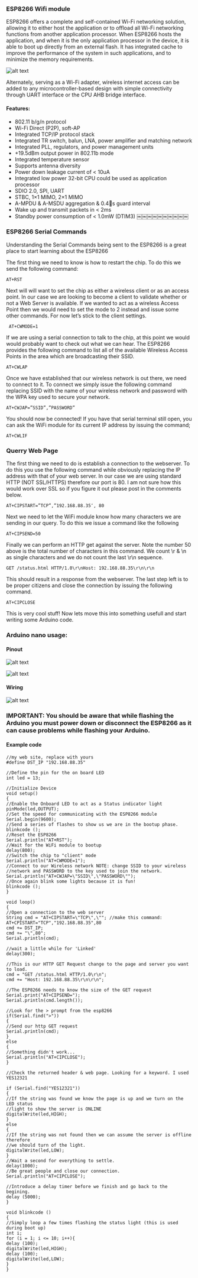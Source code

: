 ### ESP8266 Wifi module

ESP8266 offers a complete and self-contained Wi-Fi networking solution, allowing it to either host the application or to offload all Wi-Fi networking functions from another application processor.
When ESP8266 hosts the application, and when it is the only application processor in the device, it is able to boot up directly from an external flash. It has integrated cache to improve the performance of the system in such applications, and to minimize the memory requirements.

![alt text](img/esp.jpg)

Alternately, serving as a Wi-Fi adapter, wireless internet access can be added to any microcontroller-based design with simple connectivity through UART interface or the CPU AHB bridge interface.

#### Features:

+ 802.11 b/g/n protocol
+ Wi-Fi Direct (P2P), soft-AP
+ Integrated TCP/IP protocol stack
+ Integrated TR switch, balun, LNA, power amplifier and matching network
+ Integrated PLL, regulators, and power management units
+ +19.5dBm output power in 802.11b mode
+ Integrated temperature sensor
+ Supports antenna diversity
+ Power down leakage current of < 10uA
+ Integrated low power 32-bit CPU could be used as application processor
+ SDIO 2.0, SPI, UART
+ STBC, 1×1 MIMO, 2×1 MIMO
+ A-MPDU & A-MSDU aggregation & 0.4s guard interval
+ Wake up and transmit packets in < 2ms
+ Standby power consumption of < 1.0mW (DTIM3)
￼￼￼￼￼￼￼￼￼￼

### ESP8266 Serial Commands

Understanding the Serial Commands being sent to the ESP8266 is a great place to start learning about the ESP8266

The first thing we need to know is how to restart the chip.  To do this we send the following command:

```
AT+RST
```

Next will will want to set the chip as either a wireless client or as an access point.  In our case we are looking to become a client to validate whether or not a Web Server is available.  If we wanted to act as a wireless Access Point then we would need to set the mode to 2 instead and issue some other commands.  For now let’s stick to the client settings.

```
 AT+CWMODE=1
```

If we are using a serial connection to talk to the chip, at this point we would would probably want to check out what we can hear.  The ESP8266 provides the following command to list all of the available Wireless Access Points in the area which are broadcasting their SSID.

```
AT+CWLAP
```

Once we have established that our wireless network is out there, we need to connect to it.  To connect we simply issue the following command replacing SSID with the name of your wireless network and password with the WPA key used to secure your network.

```
AT+CWJAP=”SSID”,”PASSWORD”
```

You should now be connected!  If you have that serial terminal still open, you can ask the WiFi module for its current IP address by issuing the command;

```
AT+CWLIF
```

### Querry Web Page

The first thing we need to do is establish a connection to the webserver.  To do this you use the following command while obviously replacing the IP address with that of your web server.  In our case we are using standard HTTP (NOT SSL/HTTPS) therefore our port is 80.  I am not sure how this would work over SSL so if you figure it out please post in the comments below.

```
AT+CIPSTART=”TCP”,”192.168.88.35″, 80
```

Next we need to let the WiFi module know how many characters we are sending in our query.  To do this we issue a command like the following

```
AT+CIPSEND=50
```

Finally we can perform an HTTP get against the server. Note the number 50 above is the total number of characters in this command.  We count \r & \n as single characters and we do not count the last \r\n sequence.

```
GET /status.html HTTP/1.0\r\nHost: 192.168.88.35\r\n\r\n
```

This should result in a response from the webserver.  The last step left is to be proper citizens and close the connection by issuing the following command.

```
AT+CIPCLOSE
```

This is very cool stuff!  Now lets move this into something usefull and start writing some Arduino code.

### Arduino nano usage:

#### Pinout

![alt text](img/arduino_pinout.png)

![alt text](img/esp2.jpg)

#### Wiring

![alt text](img/esp82.png)

### IMPORTANT: You should be aware that while flashing the Arduino you must power down or disconnect the ESP8266 as it can cause problems while flashing your Arduino.

#### Example code
```
//my web site, replace with yours
#define DST_IP "192.168.88.35"

//Define the pin for the on board LED
int led = 13;

//Initialize Device
void setup()
{
//Enable the Onboard LED to act as a Status indicator light
pinMode(led,OUTPUT);
//Set the speed for communicating with the ESP8266 module
Serial.begin(9600);
//Send a series of flashes to show us we are in the bootup phase.
blinkcode ();
//Reset the ESP8266
Serial.println("AT+RST");
//Wait for the WiFi module to bootup
delay(800);
//Switch the chip to "client" mode
Serial.println("AT+CWMODE=1");
//Connect to our Wireless network NOTE: change SSID to your wireless
//network and PASSWORD to the key used to join the network.
Serial.println("AT+CWJAP=\"SSID\",\"PASSWORD\"");
//Once again blink some lights because it is fun!
blinkcode ();
}

void loop()
{
//Open a connection to the web server
String cmd = "AT+CIPSTART=\"TCP\",\""; //make this command: AT+CPISTART="TCP","192.168.88.35",80
cmd += DST_IP;
cmd += "\",80";
Serial.println(cmd);

//wait a little while for 'Linked'
delay(300);

//This is our HTTP GET Request change to the page and server you want to load.
cmd = "GET /status.html HTTP/1.0\r\n";
cmd += "Host: 192.168.88.35\r\n\r\n";

//The ESP8266 needs to know the size of the GET request
Serial.print("AT+CIPSEND=");
Serial.println(cmd.length());

//Look for the > prompt from the esp8266
if(Serial.find(">"))
{
//Send our http GET request
Serial.println(cmd);
}
else
{
//Something didn't work...
Serial.println("AT+CIPCLOSE");
}

//Check the returned header & web page. Looking for a keyword. I used YES12321

if (Serial.find("YES12321"))
{
//If the string was found we know the page is up and we turn on the LED status
//light to show the server is ONLINE
digitalWrite(led,HIGH);
}
else
{
//If the string was not found then we can assume the server is offline therefore
//we should turn of the light.
digitalWrite(led,LOW);
}
//Wait a second for everything to settle.
delay(1000);
//Be great people and close our connection.
Serial.println("AT+CIPCLOSE");

//Introduce a delay timer before we finish and go back to the begining.
delay (5000);
}

void blinkcode ()
{
//Simply loop a few times flashing the status light (this is used during boot up)
int i;
for (i = 1; i <= 10; i++){
delay (100);
digitalWrite(led,HIGH);
delay (100);
digitalWrite(led,LOW);
}
}
```
